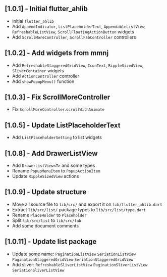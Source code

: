 ## [1.0.1] - Initial flutter_ahlib

+ Initial `flutter_ahlib`
+ Add `AppendIndicator`, `ListPlaceholderText`, `AppendableListView`, `RefreshableListView`, `ScrollFloatingActionButton` widgets
+ Add `ScrollMoreController`, `ScrollFabController` controllers

## [1.0.2] - Add widgets from mmnj

+ Add `RefreshableStaggeredGridView`, `IconText`, `RippleSizedView`, `SliverContainer` widgets
+ Add `ActionController` controller
+ Add `showPopupMenu()` function

## [1.0.3] - Fix ScrollMoreController

+ Fix `ScrollMoreController`.`scrollWithAnimate`

## [1.0.5] - Update ListPlaceholderText

+ Add `ListPlaceholderSetting` to list widgets

## [1.0.8] - Add DrawerListView

+ Add `DrawerListView<T>` and some types
+ Rename `PopupMenuItem` to `PopupActionItem`
+ Update `RippleSizedView` actions

## [1.0.9] - Update structure

+ Move all source file to `lib/src/` and export it on `lib/flutter_ahlib.dart`
+ Extract `lib/src/list/` package types to `lib/src/list/type.dart`
+ Rename `PlaceHolder` to `Placeholder`
+ Split `lib/src/list` to `lib/src/fab`
+ Add some document comments

## [1.0.11] - Update list package

+ Update some name: `PaginationListView` `SeriationListView` `PaginationStaggeredGridView` `SeriationStaggeredGridView`
+ Add sliver: `RefreshableSliverListView` `PaginationSliverListView` `SeriationSliverListView`
